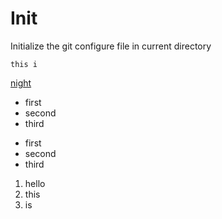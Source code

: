 # Init
Initialize the git configure file in current directory

    this i

[night](http://xiaoxiongmao.info)

* first
* second 
* third

- first
- second
- third

1. hello
2. this
3. is

